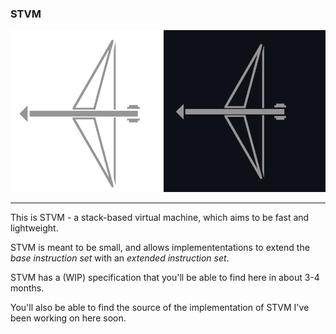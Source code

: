 ### STVM ###
![STVM logo](./stvm-logo-github-light.png#gh-light-mode-only)
![STVM logo](./stvm-logo-github-dark.png#gh-dark-mode-only)

----

This is STVM - a stack-based virtual machine, which aims to be fast and lightweight.

STVM is meant to be small, and allows implemententations to extend the *base instruction set* with an *extended instruction set*.

STVM has a (WIP) specification that you'll be able to find here in about 3-4 months.

You'll also be able to find the source of the implementation of STVM I've been working on here soon.
